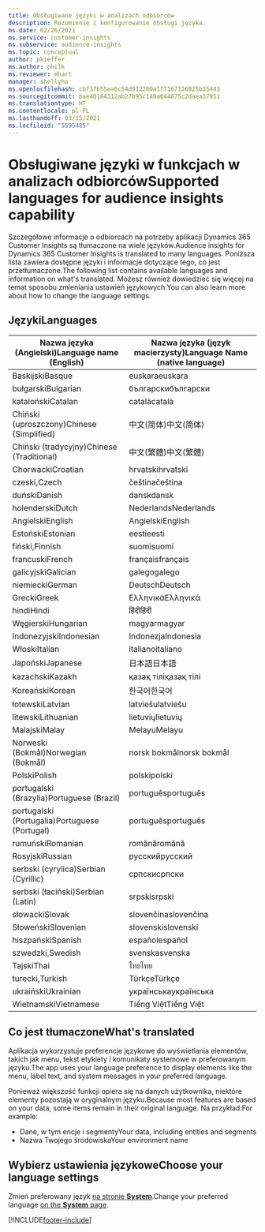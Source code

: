 ```yaml
---
title: Obsługiwane języki w analizach odbiorców
description: Rozumienie i konfigurowanie obsługi języka.
ms.date: 02/26/2021
ms.service: customer-insights
ms.subservice: audience-insights
ms.topic: conceptual
author: pkieffer
ms.author: philk
ms.reviewer: mhart
manager: shellyha
ms.openlocfilehash: cbf37b55ea6c54d912200a1f7167126925b35443
ms.sourcegitcommit: bae40184312ab27b95c140a044875c2daea37951
ms.translationtype: HT
ms.contentlocale: pl-PL
ms.lasthandoff: 03/15/2021
ms.locfileid: "5595485"
---
```

# <a name="supported-languages-for-audience-insights-capability"></a><span data-ttu-id="78a4a-103">Obsługiwane języki w funkcjach w analizach odbiorców</span><span class="sxs-lookup"><span data-stu-id="78a4a-103">Supported languages for audience insights capability</span></span>

<span data-ttu-id="78a4a-104">Szczegółowe informacje o odbiorcach na potrzeby aplikacji Dynamics 365 Customer Insights są tłumaczone na wiele języków.</span><span class="sxs-lookup"><span data-stu-id="78a4a-104">Audience insights for Dynamics 365 Customer Insights is translated to many languages.</span></span> <span data-ttu-id="78a4a-105">Poniższa lista zawiera dostępne języki i informacje dotyczące tego, co jest przetłumaczone.</span><span class="sxs-lookup"><span data-stu-id="78a4a-105">The following list contains available languages and information on what's translated.</span></span> <span data-ttu-id="78a4a-106">Możesz również dowiedzieć się więcej na temat sposobu zmieniania ustawień językowych.</span><span class="sxs-lookup"><span data-stu-id="78a4a-106">You can also learn more about how to change the language settings.</span></span> 

## <a name="languages"></a><span data-ttu-id="78a4a-107">Języki</span><span class="sxs-lookup"><span data-stu-id="78a4a-107">Languages</span></span>

| <span data-ttu-id="78a4a-108">Nazwa języka (Angielski)</span><span class="sxs-lookup"><span data-stu-id="78a4a-108">Language name (English)</span></span>|  <span data-ttu-id="78a4a-109">Nazwa języka (język macierzysty)</span><span class="sxs-lookup"><span data-stu-id="78a4a-109">Language Name (native language)</span></span> |
| ------------- | ------------- |
| <span data-ttu-id="78a4a-110">Baskijski</span><span class="sxs-lookup"><span data-stu-id="78a4a-110">Basque</span></span> | <span data-ttu-id="78a4a-111">euskara</span><span class="sxs-lookup"><span data-stu-id="78a4a-111">euskara</span></span> |
| <span data-ttu-id="78a4a-112">bułgarski</span><span class="sxs-lookup"><span data-stu-id="78a4a-112">Bulgarian</span></span> | <span data-ttu-id="78a4a-113">български</span><span class="sxs-lookup"><span data-stu-id="78a4a-113">български</span></span> |
| <span data-ttu-id="78a4a-114">kataloński</span><span class="sxs-lookup"><span data-stu-id="78a4a-114">Catalan</span></span> | <span data-ttu-id="78a4a-115">català</span><span class="sxs-lookup"><span data-stu-id="78a4a-115">català</span></span> |
| <span data-ttu-id="78a4a-116">Chiński (uproszczony)</span><span class="sxs-lookup"><span data-stu-id="78a4a-116">Chinese (Simplified)</span></span> | <span data-ttu-id="78a4a-117">中文(简体)</span><span class="sxs-lookup"><span data-stu-id="78a4a-117">中文(简体)</span></span> |
| <span data-ttu-id="78a4a-118">Chiński (tradycyjny)</span><span class="sxs-lookup"><span data-stu-id="78a4a-118">Chinese (Traditional)</span></span> | <span data-ttu-id="78a4a-119">中文(繁體)</span><span class="sxs-lookup"><span data-stu-id="78a4a-119">中文(繁體)</span></span> |
| <span data-ttu-id="78a4a-120">Chorwacki</span><span class="sxs-lookup"><span data-stu-id="78a4a-120">Croatian</span></span> | <span data-ttu-id="78a4a-121">hrvatski</span><span class="sxs-lookup"><span data-stu-id="78a4a-121">hrvatski</span></span> |
| <span data-ttu-id="78a4a-122">czeski,</span><span class="sxs-lookup"><span data-stu-id="78a4a-122">Czech</span></span> | <span data-ttu-id="78a4a-123">čeština</span><span class="sxs-lookup"><span data-stu-id="78a4a-123">čeština</span></span> |
| <span data-ttu-id="78a4a-124">duński</span><span class="sxs-lookup"><span data-stu-id="78a4a-124">Danish</span></span> | <span data-ttu-id="78a4a-125">dansk</span><span class="sxs-lookup"><span data-stu-id="78a4a-125">dansk</span></span> |
| <span data-ttu-id="78a4a-126">holenderski</span><span class="sxs-lookup"><span data-stu-id="78a4a-126">Dutch</span></span> | <span data-ttu-id="78a4a-127">Nederlands</span><span class="sxs-lookup"><span data-stu-id="78a4a-127">Nederlands</span></span> |
| <span data-ttu-id="78a4a-128">Angielski</span><span class="sxs-lookup"><span data-stu-id="78a4a-128">English</span></span> | <span data-ttu-id="78a4a-129">Angielski</span><span class="sxs-lookup"><span data-stu-id="78a4a-129">English</span></span> |
| <span data-ttu-id="78a4a-130">Estoński</span><span class="sxs-lookup"><span data-stu-id="78a4a-130">Estonian</span></span> | <span data-ttu-id="78a4a-131">eesti</span><span class="sxs-lookup"><span data-stu-id="78a4a-131">eesti</span></span> |
| <span data-ttu-id="78a4a-132">fiński,</span><span class="sxs-lookup"><span data-stu-id="78a4a-132">Finnish</span></span> | <span data-ttu-id="78a4a-133">suomi</span><span class="sxs-lookup"><span data-stu-id="78a4a-133">suomi</span></span> |
| <span data-ttu-id="78a4a-134">francuski</span><span class="sxs-lookup"><span data-stu-id="78a4a-134">French</span></span> | <span data-ttu-id="78a4a-135">français</span><span class="sxs-lookup"><span data-stu-id="78a4a-135">français</span></span> |
| <span data-ttu-id="78a4a-136">galicyjski</span><span class="sxs-lookup"><span data-stu-id="78a4a-136">Galician</span></span> | <span data-ttu-id="78a4a-137">galego</span><span class="sxs-lookup"><span data-stu-id="78a4a-137">galego</span></span> |
| <span data-ttu-id="78a4a-138">niemiecki</span><span class="sxs-lookup"><span data-stu-id="78a4a-138">German</span></span> | <span data-ttu-id="78a4a-139">Deutsch</span><span class="sxs-lookup"><span data-stu-id="78a4a-139">Deutsch</span></span> |
| <span data-ttu-id="78a4a-140">Grecki</span><span class="sxs-lookup"><span data-stu-id="78a4a-140">Greek</span></span> | <span data-ttu-id="78a4a-141">Ελληνικά</span><span class="sxs-lookup"><span data-stu-id="78a4a-141">Ελληνικά</span></span> |
| <span data-ttu-id="78a4a-142">hindi</span><span class="sxs-lookup"><span data-stu-id="78a4a-142">Hindi</span></span> | <span data-ttu-id="78a4a-143">हिंदी</span><span class="sxs-lookup"><span data-stu-id="78a4a-143">हिंदी</span></span> |
| <span data-ttu-id="78a4a-144">Węgierski</span><span class="sxs-lookup"><span data-stu-id="78a4a-144">Hungarian</span></span> | <span data-ttu-id="78a4a-145">magyar</span><span class="sxs-lookup"><span data-stu-id="78a4a-145">magyar</span></span> |
| <span data-ttu-id="78a4a-146">Indonezyjski</span><span class="sxs-lookup"><span data-stu-id="78a4a-146">Indonesian</span></span> | <span data-ttu-id="78a4a-147">Indonezja</span><span class="sxs-lookup"><span data-stu-id="78a4a-147">Indonesia</span></span> |
| <span data-ttu-id="78a4a-148">Włoski</span><span class="sxs-lookup"><span data-stu-id="78a4a-148">Italian</span></span> | <span data-ttu-id="78a4a-149">italiano</span><span class="sxs-lookup"><span data-stu-id="78a4a-149">italiano</span></span> |
| <span data-ttu-id="78a4a-150">Japoński</span><span class="sxs-lookup"><span data-stu-id="78a4a-150">Japanese</span></span> | <span data-ttu-id="78a4a-151">日本語</span><span class="sxs-lookup"><span data-stu-id="78a4a-151">日本語</span></span> |
| <span data-ttu-id="78a4a-152">kazachski</span><span class="sxs-lookup"><span data-stu-id="78a4a-152">Kazakh</span></span> | <span data-ttu-id="78a4a-153">қазақ тілі</span><span class="sxs-lookup"><span data-stu-id="78a4a-153">қазақ тілі</span></span> |
| <span data-ttu-id="78a4a-154">Koreański</span><span class="sxs-lookup"><span data-stu-id="78a4a-154">Korean</span></span> | <span data-ttu-id="78a4a-155">한국어</span><span class="sxs-lookup"><span data-stu-id="78a4a-155">한국어</span></span> |
| <span data-ttu-id="78a4a-156">łotewski</span><span class="sxs-lookup"><span data-stu-id="78a4a-156">Latvian</span></span> | <span data-ttu-id="78a4a-157">latviešu</span><span class="sxs-lookup"><span data-stu-id="78a4a-157">latviešu</span></span> |
| <span data-ttu-id="78a4a-158">litewski</span><span class="sxs-lookup"><span data-stu-id="78a4a-158">Lithuanian</span></span> | <span data-ttu-id="78a4a-159">lietuvių</span><span class="sxs-lookup"><span data-stu-id="78a4a-159">lietuvių</span></span> |
| <span data-ttu-id="78a4a-160">Malajski</span><span class="sxs-lookup"><span data-stu-id="78a4a-160">Malay</span></span> | <span data-ttu-id="78a4a-161">Melayu</span><span class="sxs-lookup"><span data-stu-id="78a4a-161">Melayu</span></span> |
| <span data-ttu-id="78a4a-162">Norweski (Bokmål)</span><span class="sxs-lookup"><span data-stu-id="78a4a-162">Norwegian (Bokmål)</span></span> | <span data-ttu-id="78a4a-163">norsk bokmål</span><span class="sxs-lookup"><span data-stu-id="78a4a-163">norsk bokmål</span></span> |
| <span data-ttu-id="78a4a-164">Polski</span><span class="sxs-lookup"><span data-stu-id="78a4a-164">Polish</span></span> | <span data-ttu-id="78a4a-165">polski</span><span class="sxs-lookup"><span data-stu-id="78a4a-165">polski</span></span> |
| <span data-ttu-id="78a4a-166">portugalski (Brazylia)</span><span class="sxs-lookup"><span data-stu-id="78a4a-166">Portuguese (Brazil)</span></span> | <span data-ttu-id="78a4a-167">português</span><span class="sxs-lookup"><span data-stu-id="78a4a-167">português</span></span> |
| <span data-ttu-id="78a4a-168">portugalski (Portugalia)</span><span class="sxs-lookup"><span data-stu-id="78a4a-168">Portuguese (Portugal)</span></span> | <span data-ttu-id="78a4a-169">português</span><span class="sxs-lookup"><span data-stu-id="78a4a-169">português</span></span> |
| <span data-ttu-id="78a4a-170">rumuński</span><span class="sxs-lookup"><span data-stu-id="78a4a-170">Romanian</span></span> | <span data-ttu-id="78a4a-171">română</span><span class="sxs-lookup"><span data-stu-id="78a4a-171">română</span></span> |
| <span data-ttu-id="78a4a-172">Rosyjski</span><span class="sxs-lookup"><span data-stu-id="78a4a-172">Russian</span></span> | <span data-ttu-id="78a4a-173">pусский</span><span class="sxs-lookup"><span data-stu-id="78a4a-173">pусский</span></span> |
| <span data-ttu-id="78a4a-174">serbski (cyrylica)</span><span class="sxs-lookup"><span data-stu-id="78a4a-174">Serbian (Cyrillic)</span></span> | <span data-ttu-id="78a4a-175">српски</span><span class="sxs-lookup"><span data-stu-id="78a4a-175">српски</span></span> |
| <span data-ttu-id="78a4a-176">serbski (łaciński)</span><span class="sxs-lookup"><span data-stu-id="78a4a-176">Serbian (Latin)</span></span> | <span data-ttu-id="78a4a-177">srpski</span><span class="sxs-lookup"><span data-stu-id="78a4a-177">srpski</span></span> |
| <span data-ttu-id="78a4a-178">słowacki</span><span class="sxs-lookup"><span data-stu-id="78a4a-178">Slovak</span></span> | <span data-ttu-id="78a4a-179">slovenčina</span><span class="sxs-lookup"><span data-stu-id="78a4a-179">slovenčina</span></span> |
| <span data-ttu-id="78a4a-180">Słoweński</span><span class="sxs-lookup"><span data-stu-id="78a4a-180">Slovenian</span></span> | <span data-ttu-id="78a4a-181">slovenski</span><span class="sxs-lookup"><span data-stu-id="78a4a-181">slovenski</span></span> |
| <span data-ttu-id="78a4a-182">hiszpański</span><span class="sxs-lookup"><span data-stu-id="78a4a-182">Spanish</span></span> | <span data-ttu-id="78a4a-183">español</span><span class="sxs-lookup"><span data-stu-id="78a4a-183">español</span></span> |
| <span data-ttu-id="78a4a-184">szwedzki,</span><span class="sxs-lookup"><span data-stu-id="78a4a-184">Swedish</span></span> | <span data-ttu-id="78a4a-185">svenska</span><span class="sxs-lookup"><span data-stu-id="78a4a-185">svenska</span></span> |
| <span data-ttu-id="78a4a-186">Tajski</span><span class="sxs-lookup"><span data-stu-id="78a4a-186">Thai</span></span> | <span data-ttu-id="78a4a-187">ไทย</span><span class="sxs-lookup"><span data-stu-id="78a4a-187">ไทย</span></span> |
| <span data-ttu-id="78a4a-188">turecki,</span><span class="sxs-lookup"><span data-stu-id="78a4a-188">Turkish</span></span> | <span data-ttu-id="78a4a-189">Türkçe</span><span class="sxs-lookup"><span data-stu-id="78a4a-189">Türkçe</span></span> |
| <span data-ttu-id="78a4a-190">ukraiński</span><span class="sxs-lookup"><span data-stu-id="78a4a-190">Ukrainian</span></span> | <span data-ttu-id="78a4a-191">українська</span><span class="sxs-lookup"><span data-stu-id="78a4a-191">українська</span></span> |
| <span data-ttu-id="78a4a-192">Wietnamski</span><span class="sxs-lookup"><span data-stu-id="78a4a-192">Vietnamese</span></span> | <span data-ttu-id="78a4a-193">Tiếng Việt</span><span class="sxs-lookup"><span data-stu-id="78a4a-193">Tiếng Việt</span></span> |

## <a name="whats-translated"></a><span data-ttu-id="78a4a-194">Co jest tłumaczone</span><span class="sxs-lookup"><span data-stu-id="78a4a-194">What's translated</span></span>

<span data-ttu-id="78a4a-195">Aplikacja wykorzystuje preferencje językowe do wyświetlania elementów, takich jak menu, tekst etykiety i komunikaty systemowe w preferowanym języku.</span><span class="sxs-lookup"><span data-stu-id="78a4a-195">The app uses your language preference to display elements like the menu, label text, and system messages in your preferred language.</span></span>

<span data-ttu-id="78a4a-196">Ponieważ większość funkcji opiera się na danych użytkownika, niektóre elementy pozostają w oryginalnym języku.</span><span class="sxs-lookup"><span data-stu-id="78a4a-196">Because most features are based on your data, some items remain in their original language.</span></span> <span data-ttu-id="78a4a-197">Na przykład:</span><span class="sxs-lookup"><span data-stu-id="78a4a-197">For example:</span></span>

- <span data-ttu-id="78a4a-198">Dane, w tym encje i segmenty</span><span class="sxs-lookup"><span data-stu-id="78a4a-198">Your data, including entities and segments</span></span>
- <span data-ttu-id="78a4a-199">Nazwa Twojego środowiska</span><span class="sxs-lookup"><span data-stu-id="78a4a-199">Your environment name</span></span>

## <a name="choose-your-language-settings"></a><span data-ttu-id="78a4a-200">Wybierz ustawienia językowe</span><span class="sxs-lookup"><span data-stu-id="78a4a-200">Choose your language settings</span></span>  

<span data-ttu-id="78a4a-201">Zmień preferowany język [na stronie **System**](system.md).</span><span class="sxs-lookup"><span data-stu-id="78a4a-201">Change your preferred language [on the **System** page](system.md).</span></span>


[!INCLUDE[footer-include](../includes/footer-banner.md)]